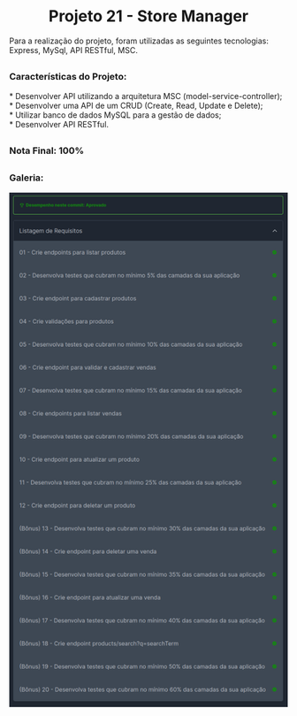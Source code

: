 <h1 align="center">Projeto 21 - Store Manager</h1>

<div>
  Para a realização do projeto, foram utilizadas as seguintes tecnologias: Express, MySql, API RESTful, MSC.
</div>

##

<div>
  <h3>Características do Projeto:</h3>
  * Desenvolver API utilizando a arquitetura MSC (model-service-controller);</br>
  * Desenvolver uma API de um CRUD (Create, Read, Update e Delete);</br>
  * Utilizar banco de dados MySQL para a gestão de dados;</br>
  * Desenvolver API RESTful.</br>

</div>

##

<div>
  <h3>Nota Final: 100%</h3>
</div>

##
<h3>Galeria:</h3>
<img src="https://raw.githubusercontent.com/VitorMarceloSantos/Trybe-Projeto-21-Store-Manager/main/resultado.png" title="Projeto - 21" alt="J"/><br/>
